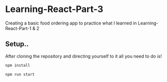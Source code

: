 # Learning-React-Part-3
Creating a basic food ordering app to practice what I learned in Learning-React-Part-1 & 2

## Setup..

After cloning the repository and directing yourself to it all you need to do is!

```sh
npm install
```

```sh
npm run start
```
